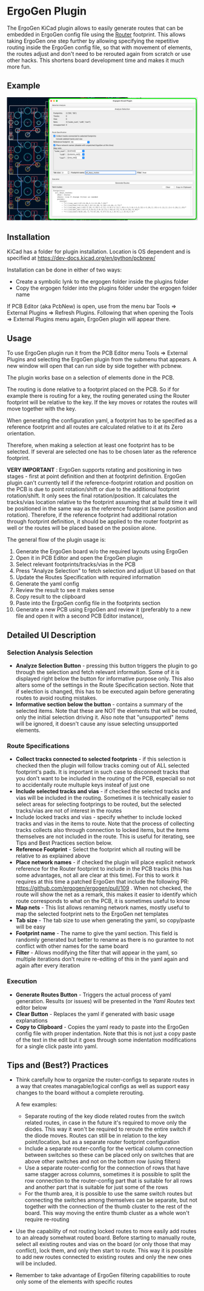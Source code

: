# ErgoGen Plugin

The ErgoGen KiCad plugin allows to easily generate routes that can be embedded in ErgoGen config file using the [Router](./router.md) footprint.
This allows taking ErgoGen one step further by allowing specifying the repetitive routing inside the ErgoGen config file, so that with movement of elements, the routes adjust and don't need to be rerouted again from scratch or use other hacks. 
This shortens board development time and makes it much more fun.

## Example

![Plugin Usage Example](images/ergogen_kicad_plugin_example.png)

## Installation

KiCad has a folder for plugin installation. Location is OS dependent and is specified at https://dev-docs.kicad.org/en/python/pcbnew/

Installation can be done in either of two ways:
- Create a symbolic lynk to the ergogen folder inside the plugins folder
- Copy the ergogen folder into the plugins folder under the ergogen folder name

If PCB Editor (aka PcbNew) is open, use from the menu bar Tools => External Plugins => Refresh Plugins. Following that when opening the Tools => External Plugins menu again, ErgoGen plugin will appear there.

## Usage

To use ErgoGen plugin run it from the PCB Editor menu Tools => External Plugins and selecting the ErgoGen plugin from the submenu that appears. 
A new window will open that can run side by side together with pcbnew.

The plugin works base on a selection of elements done in the PCB.

The routing is done relative to a footprint placed on the PCB. So if for example there is routing for a key, the routing generated using the Router footprint will be relative to the key. 
If the key moves or rotates the routes will move together with the key.

When generating the configuration yaml, a footprint has to be specified as a reference footprint and all routes are calculated relative to it at its Zero orientation.

Therefore, when making a selection at least one footprint has to be selected. If several are selected one has to be chosen later as the reference footprint.

**VERY IMPORTANT** : ErgoGen supports rotating and positioning in two stages - first at point definition and then at footprint definition. ErgoGen plugin can't currently tell if the reference-footprint rotation and position on the PCB is due to point rotation/shift or due to the additional footprint rotation/shift. It only sees the final rotation/position. It calculates the tracks/vias location relative to the footprint assuming that at build time it will be positioned in the same way as the reference footprint (same position and rotation). Therefore, if the reference footprint had additional rotation through footprint definition, it should be applied to the router footprint as well or the routes will be placed based on the posiion alone. 

The general flow of the plugin usage is:

1. Generate the ErgoGen board w/o the required layouts using ErgoGen
1. Open it in PCB Editor and open the ErgoGen plugin
1. Select relevant footprints/tracks/vias in the PCB
1. Press "Analyze Selection" to fetch selection and adjust UI based on that
1. Update the Routes Specification with required information
1. Generate the yaml config
1. Review the result to see it makes sense
1. Copy result to the clipboard
1. Paste into the ErgoGen config file in the footprints section
1. Generate a new PCB using ErgoGen and review it (preferably to a new file and open it with a second PCB Editor instance),

## Detailed UI Description

### Selection Analysis Selection
- **Analyze Selection Button** - pressing this button triggers the plugin to go through the selection and fetch relevant information.
Some of it is displayed right below the button for informative purpose only.
This also alters some of the settings in the Route Specification section.
Note that if selection is changed, this has to be executed again before generating routes to avoid routing mistakes.
- **Informative section below the button** - contains a summary of the selected items. Note that these are NOT the elements that will be routed, only the initial selection driving it. 
Also note that "unsupported" items will be ignored, it doesn't cause any issue selecting unsupported elements.

### Route Specifications
- **Collect tracks connected to selected footprints** - if this selection is checked then the plugin will follow tracks coming out of ALL selected footprint's pads.
It is important in such case to disconnedt tracks that you don't want to be included in the routing of the PCB, especiall so not to accidentally route multuple keys insteaf of just one
- **Include selected tracks and vias** - if checked the selected tracks and vias will be included in the routing. Sometimes it is technically easier to select areas for selecting footprings to be routed, but the selected tracks/vias are not of interest in the routes
- Include locked tracks and vias - specify whether to include locked tracks and vias in the items to route. Note that the process of collecting tracks collects also through connection to locked items, but the items themselves are not included in the route. This is useful for iterating, see Tips and Best Practices section below.
- **Reference Footprint** - Select the footprint which all routing will be relative to as explained above
- **Place network names** - if checked the plugin will place explicit network reference for the Router footprint to include in the PCB tracks (this has some advantages, not all are clear at this time). For this to work it requires at this time a patched ErgoGen that include the following PR: https://github.com/ergogen/ergogen/pull/109 .
When not checked, the route will show the net as a remark, this makes it easier to identify which route corresponds to what on the PCB, it is sometimes useful to know
- **Map nets** - This list allows renaming network names, mostly useful to map the selected footprint nets to the ErgoGen net templates
- **Tab size** - The tab size to use when generating the yaml, so copy/paste will be easy
- **Footprint name** - The name to give the yaml section. This field is randomly generated but better to rename as there is no gurantee to not conflict with other names for the same board
- **Filter** - Allows modifying the filter that will appear in the yaml, so multiple iterations don't reuire re-editing of this in the yaml again and again after every iteration

### Execution
- **Generate Routes Button** - Triggers the actual process of yaml generation. Results (or issues) will be presented in the *Yaml Routes* text editor below
- **Clear Button** - Replaces the yaml if generated with basic usage explanations
- **Copy to Clipboard** - Copies the yaml ready to paste into the ErgoGen config file with proper indentation. Note that this is not just a copy paste of the text in the edit but it goes through some indentation modifications for a single click paste into yaml.


## Tips and (Best?) Practices
- Think carefully how to organize the router-configs to separate routes in a way that creates managable/logical configs as well as support easy changes to the board without a complete rerouting.
  
  A few examples:
  - Separate routing of the key diode related routes from the switch related routes, in case in the future it's required to move only the diodes. This way it won't be required to reroute the entire switch if the diode moves. Routes can still be in relation to the key point/location, but as a separate router footprint configuration
  - Include a separate router-config for the vertical column connection between switches so these can be placed only on switches that are above other switches and not on the bottom row (using filters)
  - Use a separate router-config for the connection of rows that have same stagger across columns, sometimes it is possible to split the row connection to the router-config part that is suitable for all rows and another part that is suitable for just some of the rows 
  - For the thumb area, it is possible to use the same switch routes but connecting the switches among themselves can be separate, but not together with the connection of the thumb cluster to the rest of the board. This way moving the entire thumb cluster as a whole won't require re-routing

- Use the capability of not routing locked routes to more easily add routes to an already somehwat routed board. Before starting to manually route, select all existing routes and vias on the board (or only those that may conflict), lock them, and only then start to route. This way it is possible to add new routes connected to existing routes and only the new ones will be included.
- Remember to take advantage of ErgoGen filtering capabilities to route only some of the elements with specific routes
